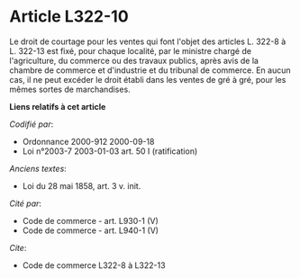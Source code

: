 # Article L322-10

Le droit de courtage pour les ventes qui font l'objet des articles L. 322-8 à L. 322-13 est fixé, pour chaque localité, par
le ministre chargé de l'agriculture, du commerce ou des travaux publics, après avis de la chambre de commerce et d'industrie
et du tribunal de commerce. En aucun cas, il ne peut excéder le droit établi dans les ventes de gré à gré, pour les mêmes
sortes de marchandises.

**Liens relatifs à cet article**

_Codifié par_:

  - Ordonnance 2000-912 2000-09-18
  - Loi n°2003-7 2003-01-03 art. 50 I (ratification)

_Anciens textes_:

  - Loi du 28 mai 1858, art. 3 v. init.

_Cité par_:

  - Code de commerce - art. L930-1 (V)
  - Code de commerce - art. L940-1 (V)

_Cite_:

  - Code de commerce L322-8 à L322-13
